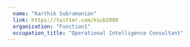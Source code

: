 ```yaml
---
  name: "Karthik Subramanian"
  link: https://twitter.com/ksub2000
  organization: "Function1"
  occupation_title: "Operational Intelligence Consultant"
---
```

